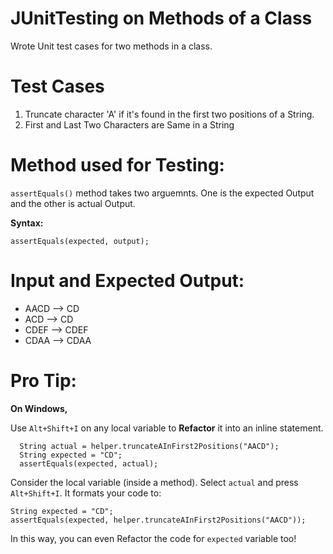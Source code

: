 # JUnitTesting on Methods of a Class

Wrote Unit test cases for two methods in a class. 

# Test Cases
1. Truncate character 'A' if it's found in the first two positions of a String.
2. First and Last Two Characters are Same in a String

# Method used for Testing: 
`assertEquals()` method takes two arguemnts. One is the expected Output and the other is actual Output.

**Syntax:**

`assertEquals(expected, output);`

# Input and Expected Output: 
- AACD --> CD 
- ACD --> CD 
- CDEF --> CDEF 
- CDAA --> CDAA

# Pro Tip:

**On Windows,**

Use `Alt+Shift+I` on any local variable to **Refactor** it into an inline statement.  

``` 
  String actual = helper.truncateAInFirst2Positions("AACD");
  String expected = "CD";
  assertEquals(expected, actual);
```
Consider the local variable (inside a method). Select `actual` and press `Alt+Shift+I`. It formats your code to: 
  ```  
  String expected = "CD";
  assertEquals(expected, helper.truncateAInFirst2Positions("AACD")); 
  ```
 In this way, you can even Refactor the code for `expected` variable too!
